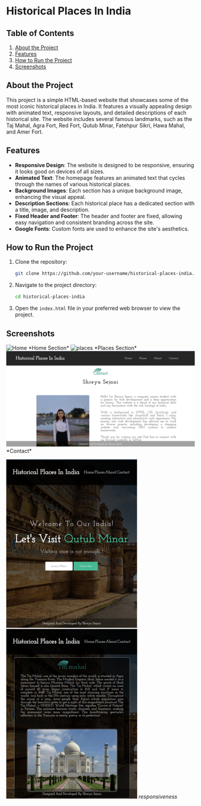 # Historical Places In India

## Table of Contents
1. [About the Project](#about-the-project)
2. [Features](#features)
3. [How to Run the Project](#how-to-run-the-project)
4. [Screenshots](#screenshots)

## About the Project

This project is a simple HTML-based website that showcases some of the most iconic historical places in India. It features a visually appealing design with animated text, responsive layouts, and detailed descriptions of each historical site. The website includes several famous landmarks, such as the Taj Mahal, Agra Fort, Red Fort, Qutub Minar, Fatehpur Sikri, Hawa Mahal, and Amer Fort.


## Features

- **Responsive Design**: The website is designed to be responsive, ensuring it looks good on devices of all sizes.
- **Animated Text**: The homepage features an animated text that cycles through the names of various historical places.
- **Background Images**: Each section has a unique background image, enhancing the visual appeal.
- **Description Sections**: Each historical place has a dedicated section with a title, image, and description.
- **Fixed Header and Footer**: The header and footer are fixed, allowing easy navigation and consistent branding across the site.
- **Google Fonts**: Custom fonts are used to enhance the site's aesthetics.


## How to Run the Project

1. Clone the repository:
    ```bash
    git clone https://github.com/your-username/historical-places-india.git
    ```
2. Navigate to the project directory:
    ```bash
    cd historical-places-india
    ```
3. Open the `index.html` file in your preferred web browser to view the project.


## Screenshots

 <img src="home.PNG" alt="Home" width="600">
*Home Section*

 <img src="places.PNG" alt="places" width="600">
*Places Section*

<img src="contact.PNG" alt="contact" width="600">
*Contact*

<img src="home1.PNG" alt="home1" width="350"> <img src="place1.PNG" alt="place1" width="350">
*responsiveness*

